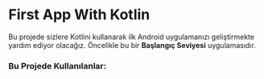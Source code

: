 # First App With Kotlin

Bu projede sizlere Kotlini kullanarak ilk Android uygulamanızı geliştirmekte yardım ediyor olacağız. Öncelikle bu bir **Başlangıç Seviyesi** uygulamasıdır.


### Bu Projede Kullanılanlar:


